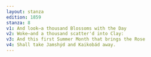 ```yaml
---
layout: stanza
edition: 1859
stanza: 8
v1: And look—a thousand Blossoms with the Day
v2: Woke—and a thousand scatter'd into Clay:
v3: ⁠And this first Summer Month that brings the Rose
v4: Shall take Jamshýd and Kaikobád away.
---
```

